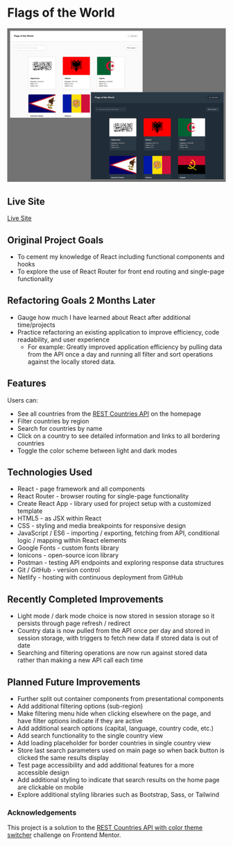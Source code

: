 # Flags of the World

![Light and dark mode front page image](/readme-images/combined-image.png "Project Image")

## Live Site

[Live Site](https://flagsoftheworld-afink.netlify.app)

## Original Project Goals
- To cement my knowledge of React including functional components and hooks
- To explore the use of React Router for front end routing and single-page functionality

## Refactoring Goals 2 Months Later
- Gauge how much I have learned about React after additional time/projects
- Practice refactoring an existing application to improve efficiency, code readability, and user experience
    - For example: Greatly improved application efficiency by pulling data from the API once a day and running all filter and sort operations against the locally stored data.

## Features
Users can:
- See all countries from the [REST Countries API](https://restcountries.com) on the homepage
- Filter countries by region
- Search for countries by name
- Click on a country to see detailed information and links to all bordering countries
- Toggle the color scheme between light and dark modes

## Technologies Used
- React - page framework and all components
- React Router - browser routing for single-page functionality
- Create React App - library used for project setup with a customized template
- HTML5 - as JSX within React
- CSS - styling and media breakpoints for responsive design
- JavaScript / ES6 - importing / exporting, fetching from API, conditional logic / mapping within React elements
- Google Fonts - custom fonts library
- Ionicons - open-source icon library
- Postman - testing API endpoints and exploring response data structures
- Git / GitHub - version control
- Netlify - hosting with continuous deployment from GitHub

## Recently Completed Improvements
- Light mode / dark mode choice is now stored in session storage so it persists through page refresh / redirect
- Country data is now pulled from the API once per day and stored in session storage, with triggers to fetch new data if stored data is out of date
- Searching and filtering operations are now run against stored data rather than making a new API call each time

## Planned Future Improvements
- Further split out container components from presentational components
- Add additional filtering options (sub-region)
- Make filtering menu hide when clicking elsewhere on the page, and have filter options indicate if they are active
- Add additional search options (capital, language, country code, etc.)
- Add search functionality to the single country view
- Add loading placeholder for border countries in single country view
- Store last search parameters used on main page so when back button is clicked the same results display
- Test page accessibility and add additional features for a more accessible design
- Add additional styling to indicate that search results on the home page are clickable on mobile
- Explore additional styling libraries such as Bootstrap, Sass, or Tailwind

### Acknowledgements
This project is a solution to the [REST Countries API with color theme switcher](https://www.frontendmentor.io/challenges/rest-countries-api-with-color-theme-switcher-5cacc469fec04111f7b848ca) challenge on Frontend Mentor.
